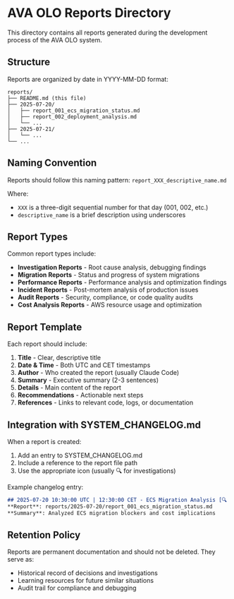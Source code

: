 # AVA OLO Reports Directory

This directory contains all reports generated during the development process of the AVA OLO system.

## Structure

Reports are organized by date in YYYY-MM-DD format:
```
reports/
├── README.md (this file)
├── 2025-07-20/
│   ├── report_001_ecs_migration_status.md
│   ├── report_002_deployment_analysis.md
│   └── ...
├── 2025-07-21/
│   └── ...
└── ...
```

## Naming Convention

Reports should follow this naming pattern:
`report_XXX_descriptive_name.md`

Where:
- `XXX` is a three-digit sequential number for that day (001, 002, etc.)
- `descriptive_name` is a brief description using underscores

## Report Types

Common report types include:
- **Investigation Reports** - Root cause analysis, debugging findings
- **Migration Reports** - Status and progress of system migrations
- **Performance Reports** - Performance analysis and optimization findings
- **Incident Reports** - Post-mortem analysis of production issues
- **Audit Reports** - Security, compliance, or code quality audits
- **Cost Analysis Reports** - AWS resource usage and optimization

## Report Template

Each report should include:
1. **Title** - Clear, descriptive title
2. **Date & Time** - Both UTC and CET timestamps
3. **Author** - Who created the report (usually Claude Code)
4. **Summary** - Executive summary (2-3 sentences)
5. **Details** - Main content of the report
6. **Recommendations** - Actionable next steps
7. **References** - Links to relevant code, logs, or documentation

## Integration with SYSTEM_CHANGELOG.md

When a report is created:
1. Add an entry to SYSTEM_CHANGELOG.md
2. Include a reference to the report file path
3. Use the appropriate icon (usually 🔍 for investigations)

Example changelog entry:
```markdown
## 2025-07-20 10:30:00 UTC | 12:30:00 CET - ECS Migration Analysis [🔍 INVESTIGATION]
**Report**: reports/2025-07-20/report_001_ecs_migration_status.md
**Summary**: Analyzed ECS migration blockers and cost implications
```

## Retention Policy

Reports are permanent documentation and should not be deleted. They serve as:
- Historical record of decisions and investigations
- Learning resources for future similar situations
- Audit trail for compliance and debugging